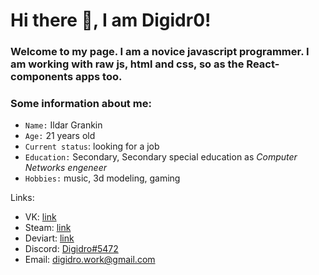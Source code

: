 # Hi there 👋, I am Digidr0!
### Welcome to my page. I am a novice javascript programmer. I am working with raw js, html and css, so as the React-components apps too.

### Some information about me:
- `Name:` Ildar Grankin
- `Age:` 21 years old
- `Current status`: looking for a job
- `Education:` Secondary, Secondary special education as *Computer Networks engeneer*
- `Hobbies:` music, 3d modeling, gaming


Links:

- VK: [link](https://vk.com/digidro)
- Steam: [link](https://steamcommunity.com/id/Digidro/)
- Deviart: [link](https://deviantart.com/Digidro)
- Discord: [Digidro#5472](https://discordapp.com/users/330829326297726977)
- Email: digidro.work@gmail.com 
